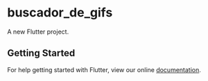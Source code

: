 # buscador_de_gifs

A new Flutter project.

## Getting Started

For help getting started with Flutter, view our online
[documentation](https://flutter.io/).
